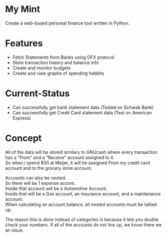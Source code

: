 # My Mint

Create a web-based personal finance tool written in Python.

# Features
* Fetch Statements from Banks using OFX protocol
* Store transaciton history and balance info
* Create and monitor budgets
* Create and view graphs of spending habbits

# Current-Status
* Can successfully get bank statement data (Tested on Schwab Bank)
* Can successfully get Credit Card statement data (Test on American Express)

# Concept
All of the data will be stored similary to GNUcash where every transaction has a "From" and a "Receive" account assigned to it.  
So when i spend $50 at Meijer, it will be assigned From my credit card account and to the grocery store account.

Accounts can also be nested.  
So there will be 1 expense accont.  
Inside that account will be a Automotive Account.  
Inside that will be a Gas account, an insurance account, and a maintenance account.  
When calculating an account balance, all nested accounts must be tallied up.

The reason this is done instead of categories is because it lets you double check your numbers.
If all of the accounts do not line up, we know there we an issue.  


